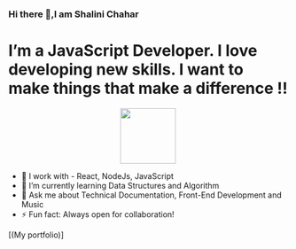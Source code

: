 ### Hi there 👋,I am Shalini Chahar

# I’m a JavaScript Developer. I love developing new skills. I want to make things that make a difference !!
<div id="header" align="center">
  <img src="https://media.giphy.com/media/M9gbBd9nbDrOTu1Mqx/giphy.gif" width="100"/>
</div>

- 🔭 I work with - React, NodeJs, JavaScript
- 🌱 I’m currently learning Data Structures and Algorithm
- 💬 Ask me about Technical Documentation, Front-End Development and Music
- ⚡ Fun fact: Always open for collaboration!

[(My portfolio)]
